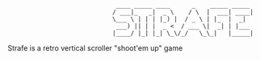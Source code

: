 ``` 
                              ____ _____ ____      _    _____ _____ 
                             / ___|_   _|  _ \    / \  |  ___| ____|
                             \___ \ | | | |_) |  / _ \ | |_  |  _|  
                              ___) || | |  _ <  / ___ \|  _| | |___ 
                             |____/ |_| |_| \_\/_/   \_\_|   |_____|

```

Strafe is a retro vertical scroller "shoot'em up" game  
